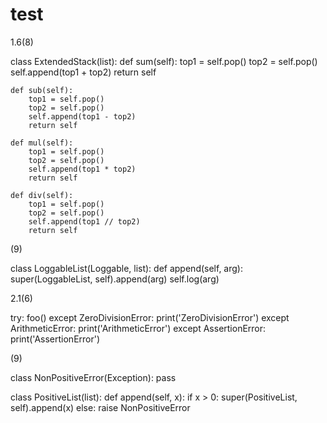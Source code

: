 # test
1.6(8)

class ExtendedStack(list):
    def sum(self):
        top1 = self.pop()
        top2 = self.pop()
        self.append(top1 + top2)
        return self

    def sub(self):
        top1 = self.pop()
        top2 = self.pop()
        self.append(top1 - top2)
        return self

    def mul(self):
        top1 = self.pop()
        top2 = self.pop()
        self.append(top1 * top2)
        return self

    def div(self):
        top1 = self.pop()
        top2 = self.pop()
        self.append(top1 // top2)
        return self
        
(9)

class LoggableList(Loggable, list):
    def append(self, arg):
        super(LoggableList, self).append(arg)
        self.log(arg)
        
2.1(6)

try:
    foo()
except ZeroDivisionError:
    print('ZeroDivisionError')
except ArithmeticError:
    print('ArithmeticError')
except AssertionError:
    print('AssertionError')
    
(9)

class NonPositiveError(Exception):
    pass

class PositiveList(list):
    def append(self, x):
        if x > 0:
            super(PositiveList, self).append(x)
        else:
            raise NonPositiveError
